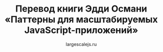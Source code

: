 ---
layout: post
title: "Перевод книги Эдди Османи «Паттерны для масштабируемых JavaScript-приложений»"
subtitle: "largescalejs.ru"
extlink: http://largescalejs.ru
---